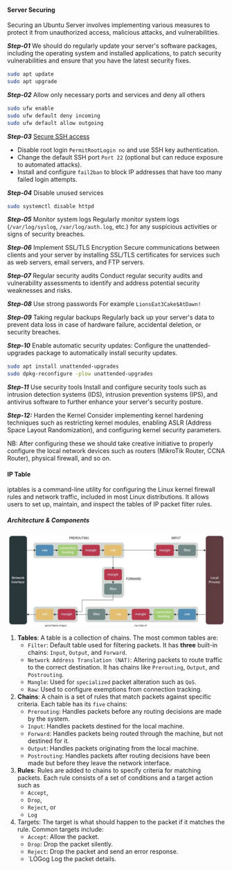 #### Server Securing
Securing an Ubuntu Server involves implementing various measures to protect it from unauthorized access, malicious attacks, and vulnerabilities.

***Step-01*** We should do regularly update your server's software packages, including the operating system and installed applications, to patch security vulnerabilities and ensure that you have the latest security fixes.
```bash
sudo apt update
sudo apt upgrade
```
***Step-02*** Allow only necessary ports and services and deny all others
```bash
sudo ufw enable
sudo ufw default deny incoming
sudo ufw default allow outgoing
```

***Step-03*** [Secure SSH access](https://github.com/jakir-ruet/ubuntu-server-administration/blob/master/03-remote-management/README.MD)
- Disable root login `PermitRootLogin no` and use SSH key authentication.
- Change the default SSH port `Port 22` (optional but can reduce exposure to automated attacks).
- Install and configure `fail2ban` to block IP addresses that have too many failed login attempts.

***Step-04*** Disable unused services
```bash
sudo systemctl disable httpd
```

***Step-05*** Monitor system logs
Regularly monitor system logs (`/var/log/syslog`, `/var/log/auth.log`, etc.) for any suspicious activities or signs of security breaches.

***Step-06*** Implement SSL/TLS Encryption
Secure communications between clients and your server by installing SSL/TLS certificates for services such as web servers, email servers, and FTP servers.

***Step-07*** Regular security audits
Conduct regular security audits and vulnerability assessments to identify and address potential security weaknesses and risks.

***Step-08*** Use strong passwords
For example `LionsEat3Cake$AtDawn!`

***Step-09*** Taking regular backups
Regularly back up your server's data to prevent data loss in case of hardware failure, accidental deletion, or security breaches.

***Step-10*** Enable automatic security updates:
Configure the unattended-upgrades package to automatically install security updates.

```bash
sudo apt install unattended-upgrades
sudo dpkg-reconfigure -plow unattended-upgrades
```

***Step-11*** Use security tools
Install and configure security tools such as intrusion detection systems (IDS), intrusion prevention systems (IPS), and antivirus software to further enhance your server's security posture.

***Step-12:*** Harden the Kernel
Consider implementing kernel hardening techniques such as restricting kernel modules, enabling ASLR (Address Space Layout Randomization), and configuring kernel security parameters.

NB:
After configuring these we should take creative initiative to properly configure the local network devices such as routers (MikroTik Router, CCNA Router), physical firewall, and so on.

#### IP Table
iptables is a command-line utility for configuring the Linux kernel firewall rules and network traffic, included in most Linux distributions. It allows users to set up, maintain, and inspect the tables of IP packet filter rules.

##### Architecture & Components
![Architecture](/img/iptables%20architecture.png)
1. **Tables**: A table is a collection of chains. The most common tables are:
   - `Filter`: Default table used for filtering packets. It has **three** built-in chains: `Input`, `Output`, and `Forward`.
   - `Network Address Translation (NAT)`: Altering packets to route traffic to the correct destination. It has chains like `Prerouting`, `Output`, and `Postrouting`.
   - `Mangle`: Used for `specialized` packet alteration such as `QoS`.
   - `Raw`: Used to configure exemptions from connection tracking.
2. **Chains**: A chain is a set of rules that match packets against specific criteria. Each table has its `five` chains:
   - `Prerouting`: Handles packets before any routing decisions are made by the system. 
   - `Input`: Handles packets destined for the local machine.
   - `Forward`: Handles packets being routed through the machine, but not destined for it.
   - `Output`: Handles packets originating from the local machine.
   - `Postrouting`: Handles packets after routing decisions have been made but before they leave the network interface.
3. **Rules**: Rules are added to chains to specify criteria for matching packets. Each rule consists of a set of conditions and a target action such as 
   - `Accept`, 
   - `Drop`, 
   - `Reject`, or 
   - `Log`
4. Targets: The target is what should happen to the packet if it matches the rule. Common targets include:
   - `Accept`: Allow the packet.
   - `Drop`: Drop the packet silently.
   - `Reject`: Drop the packet and send an error response.
   - `LOGog Log the packet details.